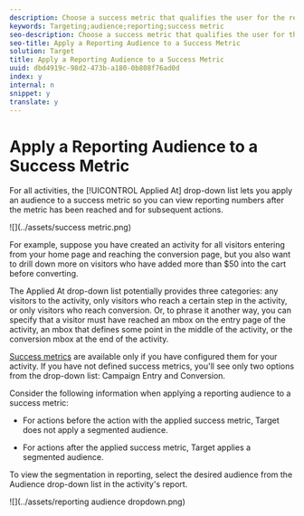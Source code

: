 ```yaml
---
description: Choose a success metric that qualifies the user for the reporting audience.
keywords: Targeting;audience;reporting;success metric
seo-description: Choose a success metric that qualifies the user for the reporting audience.
seo-title: Apply a Reporting Audience to a Success Metric
solution: Target
title: Apply a Reporting Audience to a Success Metric
uuid: dbd4919c-98d2-473b-a180-0b808f76ad0d
index: y
internal: n
snippet: y
translate: y
---
```


# Apply a Reporting Audience to a Success Metric

For all activities, the [!UICONTROL  Applied At] drop-down list lets you apply an audience to a success metric so you can view reporting numbers after the metric has been reached and for subsequent actions. 

![](../assets/success metric.png) 

For example, suppose you have created an activity for all visitors entering from your home page and reaching the conversion page, but you also want to drill down more on visitors who have added more than $50 into the cart before converting. 

The Applied At drop-down list potentially provides three categories: any visitors to the activity, only visitors who reach a certain step in the activity, or only visitors who reach conversion. Or, to phrase it another way, you can specify that a visitor must have reached an mbox on the entry page of the activity, an mbox that defines some point in the middle of the activity, or the conversion mbox at the end of the activity. 

[ Success metrics](r_success_metrics.md#reference_D011575C85DA48E989A244593D9B9924) are available only if you have configured them for your activity. If you have not defined success metrics, you'll see only two options from the drop-down list: Campaign Entry and Conversion. 

Consider the following information when applying a reporting audience to a success metric: 


* For actions before the action with the applied success metric, Target does not apply a segmented audience. 

* For actions after the applied success metric, Target applies a segmented audience. 



To view the segmentation in reporting, select the desired audience from the Audience drop-down list in the activity's report. 

![](../assets/reporting audience dropdown.png) 
